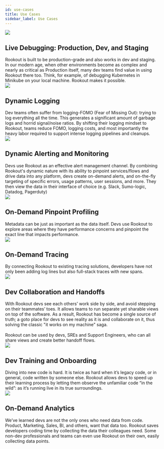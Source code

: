 ```yaml
---
id: use-cases
title: Use Cases
sidebar_label: Use Cases
---
```

<div className="use-cases-container">
    <div className="use-cases-column">
        <div className="use-cases-item">
            <div className="use-cases-icon">
                <img src="/img/icons/use-cases/looking-glass.png" />
            </div>
            <div className="use-cases-content">
              <h2>Live Debugging: Production, Dev, and Staging</h2>
              Rookout is built to be production-grade and also works in dev and staging. In our modern age, when other environments become as complex and nearly as critical as Production itself, many dev teams find value in using Rookout there too. Think, for example, of debugging Kubernetes in Minikube on your local machine. Rookout makes it possible.
            </div>
        </div>
        <div className="use-cases-item">
            <div className="use-cases-icon">
                <img src="/img/icons/use-cases/file.png" />
            </div>
            <div className="use-cases-content">
              <h2>Dynamic Logging</h2>
              Dev teams often suffer from logging-FOMO (Fear of Missing Out): trying to log everything all the time. This generates a significant amount of garbage logs and horrid signal/noise ratios. By shifting their logging mindset to Rookout, teams reduce FOMO, logging costs, and most importantly the heavy labor required to support intense logging pipelines and cleanups.
            </div>
        </div>
        <div className="use-cases-item">
            <div className="use-cases-icon">
                <img src="/img/icons/use-cases/bell.png" />
            </div>
            <div className="use-cases-content">
              <h2>Dynamic Alerting and Monitoring</h2>
              Devs use Rookout as an effective alert management channel. By combining Rookout's dynamic nature with its ability to pinpoint services/flows and drive data into any platform, devs create on-demand alerts, and on-the-fly targeting of specific errors, usage patterns, user sessions, and more. They then view the data in their interface of choice (e.g. Slack, Sumo-logic, Datadog, Pagerduty)
            </div>
        </div>
        <div className="use-cases-item">
            <div className="use-cases-icon">
                <img src="/img/icons/use-cases/pin.png" />
            </div>
            <div className="use-cases-content">
              <h2>On-Demand Pinpoint Profiling</h2>
              Metadata can be just as important as the data itself. Devs use Rookout to explore areas where they have performance concerns and pinpoint the exact line that impacts performance.
          </div>
        </div>
    </div>
    <div className="use-cases-column">
        <div className="use-cases-item">
            <div className="use-cases-icon">
                <img src="/img/icons/use-cases/looking-glass-2.png" />
            </div>
            <div className="use-cases-content">
              <h2>On-Demand Tracing</h2>
              By connecting Rookout to existing tracing solutions, developers have not only been adding log lines but also full-stack traces with new spans.
            </div>
        </div>
        <div className="use-cases-item">
            <div className="use-cases-icon">
                <img src="/img/icons/use-cases/hands.png" />
            </div>
            <div className="use-cases-content">
              <h2>Dev Collaboration and Handoffs</h2>
              With Rookout devs see each others’ work side by side, and avoid stepping on their teammates’ toes. It allows teams to run separate yet sharable views on top of the software. As a result, Rookout has become a single source of truth; a goto place for devs to see reality as it is and collaborate on it, thus solving the classic "it works on my machine" saga.
              <br /><br />
              Rookout can be used by devs, SREs and Support Engineers, who can all share views and create better handoff flows.            </div>
        </div>
        <div className="use-cases-item">
            <div className="use-cases-icon">
                <img src="/img/icons/use-cases/bug-spin.png" />
            </div>
            <div className="use-cases-content">
              <h2>Dev Training and Onboarding</h2>
              Diving into new code is hard. It is twice as hard when it’s legacy code, or in general, code written by someone else. Rookout allows devs to speed up their learning process by letting them observe the unfamiliar code “in the wild”: as it’s running live in its true surroundings.
          </div>
        </div>
        <div className="use-cases-item">
            <div className="use-cases-icon">
                <img src="/img/icons/use-cases/screen-graph.png" />
            </div>
            <div className="use-cases-content">
              <h2>On-Demand Analytics</h2>
              We’ve learned devs are not the only ones who need data from code. Product, Marketing, Sales, BI, and others, want that data too. Rookout saves developers coding time by collecting the data their colleagues need. Some non-dev professionals and teams can even use Rookout on their own, easily collecting data points.
            </div>
        </div>
    </div>
</div>
